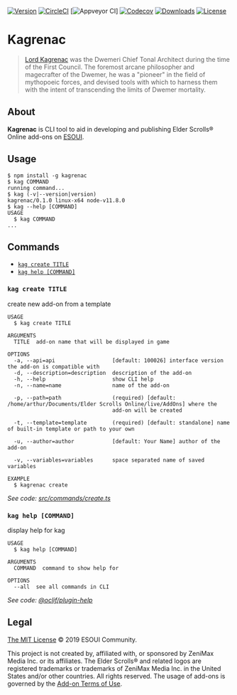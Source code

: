 [![Version](https://img.shields.io/npm/v/kagrenac.svg)](https://npmjs.org/package/kagrenac)
[![CircleCI](https://circleci.com/gh/esoui/kagrenac/tree/master.svg?style=shield)](https://circleci.com/gh/esoui/kagrenac/tree/master)
[![Appveyor CI](https://ci.appveyor.com/api/projects/status/github/esoui/kagrenac?branch=master&svg=true)]
[![Codecov](https://codecov.io/gh/esoui/kagrenac/branch/master/graph/badge.svg)](https://codecov.io/gh/esoui/kagrenac)
[![Downloads](https://img.shields.io/npm/dw/kagrenac.svg)](https://npmjs.org/package/kagrenac)
[![License](https://img.shields.io/npm/l/kagrenac.svg)](https://github.com/esoui/kagrenac/blob/master/package.json)

# Kagrenac

> [Lord Kagrenac](https://en.uesp.net/wiki/Lore:Kagrenac) was the Dwemeri Chief Tonal Architect during the time of the First Council. The foremost arcane philosopher and magecrafter of the Dwemer, he was a "pioneer" in the field of mythopoeic forces, and devised tools with which to harness them with the intent of transcending the limits of Dwemer mortality.

## About

**Kagrenac** is CLI tool to aid in developing and publishing Elder Scrolls® Online add-ons on [ESOUI](https://www.esoui.com).

## Usage

<!-- usage -->

```sh-session
$ npm install -g kagrenac
$ kag COMMAND
running command...
$ kag (-v|--version|version)
kagrenac/0.1.0 linux-x64 node-v11.8.0
$ kag --help [COMMAND]
USAGE
  $ kag COMMAND
...
```

<!-- usagestop -->

## Commands

<!-- commands -->

- [`kag create TITLE`](#kag-create-title)
- [`kag help [COMMAND]`](#kag-help-command)

### `kag create TITLE`

create new add-on from a template

```
USAGE
  $ kag create TITLE

ARGUMENTS
  TITLE  add-on name that will be displayed in game

OPTIONS
  -a, --api=api                  [default: 100026] interface version the add-on is compatible with
  -d, --description=description  description of the add-on
  -h, --help                     show CLI help
  -n, --name=name                name of the add-on

  -p, --path=path                (required) [default: /home/arthur/Documents/Elder Scrolls Online/live/AddOns] where the
                                 add-on will be created

  -t, --template=template        (required) [default: standalone] name of built-in template or path to your own

  -u, --author=author            [default: Your Name] author of the add-on

  -v, --variables=variables      space separated name of saved variables

EXAMPLE
  $ kagrenac create
```

_See code: [src/commands/create.ts](https://github.com/esoui/kagrenac/blob/v0.1.0/src/commands/create.ts)_

### `kag help [COMMAND]`

display help for kag

```
USAGE
  $ kag help [COMMAND]

ARGUMENTS
  COMMAND  command to show help for

OPTIONS
  --all  see all commands in CLI
```

_See code: [@oclif/plugin-help](https://github.com/oclif/plugin-help/blob/v2.1.6/src/commands/help.ts)_

<!-- commandsstop -->

## Legal

[The MIT License](LICENSE) © 2019 ESOUI Community.

This project is not created by, affiliated with, or sponsored by ZeniMax Media Inc. or its affiliates. The Elder Scrolls® and related logos are registered trademarks or trademarks of ZeniMax Media Inc. in the United States and/or other countries. All rights reserved. The usage of add-ons is governed by the [Add-on Terms of Use](https://account.elderscrollsonline.com/add-on-terms).
